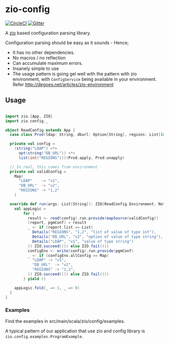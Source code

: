 # zio-config

[![CircleCI](https://circleci.com/gh/zio/zio-config/tree/master.svg?style=svg)](https://circleci.com/gh/zio/zio-config/tree/master)
[![Gitter](https://badges.gitter.im/ZIO/zio-config.svg)](https://gitter.im/ZIO/zio-config?utm_source=badge&utm_medium=badge&utm_campaign=pr-badge&utm_content=badge)

A [zio](https://github.com/scalaz/scalaz-zio) based  configuration parsing library.

Configuration parsing should be easy as it sounds - Hence;

 * It has no other dependencies.
 * No macros / no reflection
 * Can accumulate maximum errors.
 * Insanely simple to use
 * The usage pattern is going gel well with the pattern with zio environment, with `ConfigService` being available in your environment. Refer http://degoes.net/articles/zio-environment


## Usage

```scala

import zio.{App, ZIO}
import zio.config._

object ReadConfig extends App {
  case class Prod(ldap: String, dburl: Option[String], regions: List[Int])

  private val config =
    (string("LDAP") <*>
      opt(string("DB_URL")) <*>
      list(int("REGIONS")))(Prod.apply, Prod.unapply)

  // In real, this comes from environment
  private val validConfig =
    Map(
      "LDAP"    -> "v1",
      "DB_URL"  -> "v2",
      "REGIONS" -> "1,2"
    )

  override def run(args: List[String]): ZIO[ReadConfig.Environment, Nothing, Int] = {
    val appLogic =
        for {
          result <- read(config).run.provide(mapSource(validConfig))
          (report, pgmConf) = result
          _ <- if (report.list == List(
            Details("REGIONS", "1,2", "list of value of type int"),
            Details("DB_URL", "v2", "option of value of type string"),
            Details("LDAP", "v1", "value of type string")
          )) ZIO.succeed(()) else ZIO.fail(())
          configEnv <- write(config).run.provide(pgmConf)
          _ <- if (configEnv.allConfig == Map(
            "LDAP" -> "v1",
            "DB_URL"  -> "v2",
            "REGIONS" -> "1,2",
          )) ZIO.succeed(()) else ZIO.fail(())
        } yield ()

    appLogic.fold(_ => 1, _ => 0)
  }
}


```

### Examples

Find the examples in src/main/scala/zio/config/examples.

A typical pattern of our application that use zio and config library is `zio.config.examples.ProgramExample`.